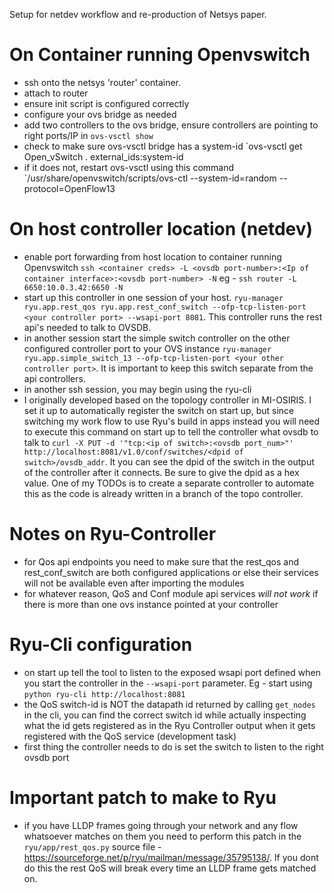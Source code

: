 Setup for netdev workflow and re-production of Netsys paper.

# On Container running Openvswitch
- ssh onto the netsys 'router' container.
- attach to router
- ensure init script is configured correctly
- configure your ovs bridge as needed
- add two controllers to the ovs bridge, ensure controllers are pointing to right ports/IP in `ovs-vsctl show`
- check to make sure ovs-vsctl bridge has a system-id `ovs-vsctl get Open_vSwitch . external_ids:system-id
- if it does not, restart ovs-vsctl using this command `/usr/share/openvswitch/scripts/ovs-ctl --system-id=random --protocol=OpenFlow13


# On host controller location (netdev)
- enable port forwarding from host location to container running Openvswitch `ssh <container creds> -L <ovsdb port-number>:<Ip of container interface>:<ovsdb port-number> -N` eg - `ssh router -L 6650:10.0.3.42:6650 -N`
- start up this controller in one session of your host. `ryu-manager ryu.app.rest_qos ryu.app.rest_conf_switch --ofp-tcp-listen-port <your controller port> --wsapi-port 8081`. This controller runs the rest api's needed to talk to OVSDB.
- in another session start the simple switch controller on the other configured controller port to your OVS instance `ryu-manager ryu.app.simple_switch_13 --ofp-tcp-listen-port <your other controller port>`. It is important to keep this switch separate from the api controllers.
- in another ssh session, you may begin using the ryu-cli
- I originally developed based on the topology controller in MI-OSIRIS. I set it up to automatically register the switch on start up, but since switching my work flow to use Ryu's build in apps instead you will need to execute this command on start up to tell the controller what ovsdb to talk to `curl -X PUT -d '"tcp:<ip of switch>:<ovsdb port_num>"' http://localhost:8081/v1.0/conf/switches/<dpid of switch>/ovsdb_addr`. It you can see the dpid of the switch in the output of the controller after it connects. Be sure to give the dpid as a hex value. One of my TODOs is to create a separate controller to automate this as the code is already written in a branch of the topo controller.

# Notes on Ryu-Controller
- for Qos api endpoints you need to make sure that the rest\_qos and rest\_conf\_switch are both configured applications or else their services will not be available even after importing the modules
- for whatever reason, QoS and Conf module api services *will not work* if there is more than one ovs instance pointed at your controller

# Ryu-Cli configuration
- on start up tell the tool to listen to the exposed wsapi port defined when you start the controller in the `--wsapi-port` parameter. Eg - start using `python ryu-cli http://localhost:8081`
- the QoS switch-id is NOT the datapath id returned by calling `get_nodes` in the cli, you can find the correct switch id while actually inspecting what the id gets registered as in the Ryu Controller output when it gets registered with the QoS service (development task)
- first thing the controller needs to do is set the switch to listen to the right ovsdb port

# Important patch to make to Ryu 
- if you have LLDP frames going through your network and any flow whatsoever matches on them you need to perform this patch in the `ryu/app/rest_qos.py` source file - https://sourceforge.net/p/ryu/mailman/message/35795138/. If you dont do this the rest QoS will break every time an LLDP frame gets matched on.
